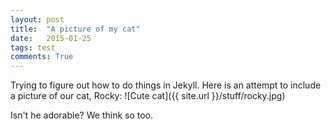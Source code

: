 ```yaml
---
layout: post
title:  "A picture of my cat"
date:   2015-01-25
tags: test
comments: True
---
```


Trying to figure out how to do things in Jekyll. 
Here is an attempt to include a picture of our cat, Rocky:
![Cute cat]({{ site.url }}/stuff/rocky.jpg)

Isn't he adorable? We think so too.